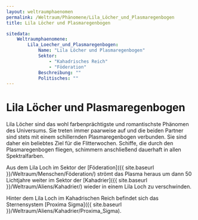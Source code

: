 ```yaml
---
layout: weltraumphaenomen
permalink: /Weltraum/Phänomene/Lila_Löcher_und_Plasmaregenbogen
title: Lila Löcher und Plasmaregenbogen

sitedata:
    Weltraumphaenomene:
        Lila_Loecher_und_Plasmaregenbogen:
            Name: "Lila Löcher und Plasmaregenbogen"
            Sektor:
                - "Kahadrisches Reich"
                - "Föderation"
            Beschreibung: ""
            Politisches: ""
---
```


# Lila Löcher und Plasmaregenbogen

Lila Löcher sind das wohl farbenprächtigste und romantischste Phänomen des Universums. Sie treten immer paarweise auf und die beiden Partner sind stets mit einem schillernden Plasmaregenbogen verbunden. Sie sind daher ein beliebtes Ziel für die Flitterwochen. Schiffe, die durch den Plasmaregenbogen fliegen, schimmern anschließend dauerhaft in allen Spektralfarben.

Aus dem Lila Loch im Sektor der [Föderation]({{ site.baseurl }}/Weltraum/Menschen/Föderation/) strömt das Plasma heraus um dann 50 Lichtjahre weiter im Sektor der [Kahadrier]({{ site.baseurl }}/Weltraum/Aliens/Kahadrier/) wieder in einem Lila Loch zu verschwinden.

Hinter dem Lila Loch im Kahadrischen Reich befindet sich das Sternensystem [Proxima Sigma]({{ site.baseurl }}/Weltraum/Aliens/Kahadrier/Proxima_Sigma).
